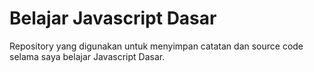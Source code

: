 # Belajar Javascript Dasar
Repository yang digunakan untuk menyimpan catatan dan source code selama saya belajar Javascript Dasar.
